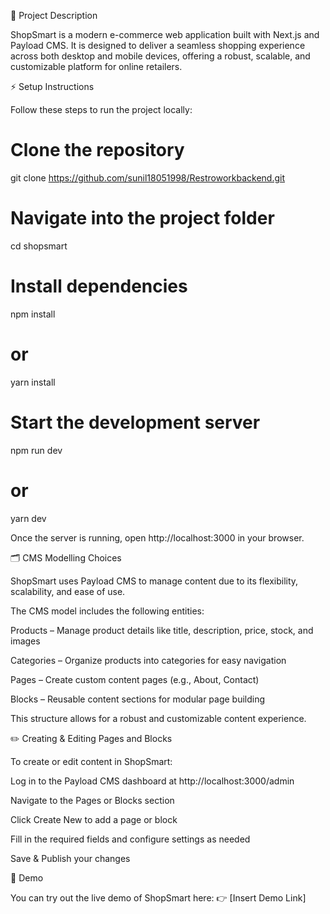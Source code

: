 📖 Project Description

ShopSmart is a modern e-commerce web application built with Next.js and Payload CMS.
It is designed to deliver a seamless shopping experience across both desktop and mobile devices, offering a robust, scalable, and customizable platform for online retailers.

⚡ Setup Instructions

Follow these steps to run the project locally:

# Clone the repository
git clone https://github.com/sunil18051998/Restroworkbackend.git

# Navigate into the project folder
cd shopsmart

# Install dependencies
npm install
# or
yarn install

# Start the development server
npm run dev
# or
yarn dev


Once the server is running, open http://localhost:3000
 in your browser.

🗂 CMS Modelling Choices

ShopSmart uses Payload CMS to manage content due to its flexibility, scalability, and ease of use.

The CMS model includes the following entities:

Products – Manage product details like title, description, price, stock, and images

Categories – Organize products into categories for easy navigation

Pages – Create custom content pages (e.g., About, Contact)

Blocks – Reusable content sections for modular page building

This structure allows for a robust and customizable content experience.

✏️ Creating & Editing Pages and Blocks

To create or edit content in ShopSmart:

Log in to the Payload CMS dashboard at http://localhost:3000/admin

Navigate to the Pages or Blocks section

Click Create New to add a page or block

Fill in the required fields and configure settings as needed

Save & Publish your changes

🚀 Demo

You can try out the live demo of ShopSmart here:
👉 [Insert Demo Link]